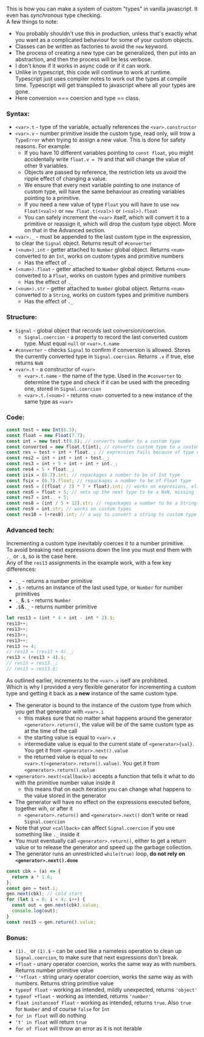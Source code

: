 This is how you can make a system of custom "types" in vanilla javascript. It even has *synchronous* type checking.        
A few things to note:      
- You probably shouldn't use this in production, unless that's exactly what you want as a complicated behaviour for some of your custom objects.
- Classes can be written as factories to avoid the `new` keyword.
- The process of creating a new type can be generalized, then put into an abstraction, and then the process will be less verbose.
- I don't know if it works in async code or if it can work.
- Unlike in typescript, this code will continue to work at runtime. Typescript just uses compiler notes to work out the types at compile time.
  Typescript will get transpiled to javascript where all your types are gone.
- Here conversion === coercion and type == class.
### Syntax:
- `<var>.t` - type of the variable, actually references the `<var>.constructor`
- `<var>.v` - number primitive inside the custom type, read only, will trow a `TypeError` when trying to assign a new value. This is done for safety reasons. For example:
  - If you have 10 different variables pointing to `const float`, you might accidentally write `float.v = 79` and that will change the value of other 9 variables.
  - Objects are passed by reference, the restriction lets us avoid the ripple effect of changing a value.
  - We ensure that every next variable pointing to one instance of custom type, will have the same behaviour as creating variables pointing to a primitive.
  - If you need a new value of type `Float` you will have to use `new Float(<val>)` or `new float.t(<val>)` or `(<val>).float`
  - You can safely increment the `<var>` itself, which will convert it to a primitive or reassign it, which will drop the custom type object. More on that in the Advanced section.
- `<var>._` - must be appended to the last custom type in the expression, to clear the `Signal` object. Returns result of `#converter`
- `(<num>).int` - getter attached to `Number` global object. Returns `<num>` converted to an `Int`, works on custom types and primitive numbers
  - Has the effect of `._`
- `(<num>).float` - getter attached to `Number` global object. Returns `<num>` converted to a `Float`, works on custom types and primitive numbers
  - Has the effect of `._`
- `(<num>).str` - getter attached to `Number` global object. Returns `<num>` converted to a `String`, works on custom types and primitive numbers
  - Has the effect of `._`
### Structure:    
- `Signal` - global object that records last conversion/coercion.
  - `Signal.coercion` - a property to record the last converted custom type. Must equal `null` or `<var>.t.name`
- `#converter` - checks `Signal` to confirm if conversion is allowed. Stores the currently converted type in `Signal.coercion`. Returns `.v` if true, else returns `NaN`
- `<var>.t` - a constructor of `<var>`
  - `<var>.t.name` - the name of the type. Used in the `#converter` to determine the type and check if it can be used with the preceding one, stored in `Signal.coercion`
  - `<var>.t.(<num>)` - returns `<num>` converted to a new instance of the same type as `<var>`
### Code:
```javascript
const test = new Int(6.3);
const float = new Float(7.7);
const int = new test.t(9.8); // converts number to a custom type
const converted = new float.t(int); // converts custom type to a custom type
const res = test + int + float._; // expression fails because of type conflict
const res2 = int + int + int + test._;
const res3 = int + 5 + int + int + int._;
const res4 = 5 + float._;
const isix = (6.7).int; // repackages a number to be of Int type
const fsix = (6.7).float; // repackages a number to be of Float type
const res5 = ((float / 2) * 7 + float).int; // works on expresions, eliminates the need for ._
const res6 = float + 5; // sets up the next type to be a NaN, missing ._
const res7 = int._ + 5;
const res8 = (int / 5 + 12).str; // repackages a number to be a String()
const res9 = int.str; // works on custom types
const res10 = (+res8).int; // a way to convert a string to custom type
```
### Advanced tech:      
Incrementing a custom type inevitably coerces it to a number primitive.      
To avoid breaking next expressions down the line you must end them with `._` or `.$`, so is the case here.    
Any of the `res13` assignments in the example work, with a few key differences:    
- `._` - returns a number primitive
- `.$` - returns an instance of the last used type, or `Number` for number primitives
- `._`&`.$` - returns `Number`
- `.$`&`._` - returns number primitive
```javascript
let res13 = (int * 4 + int - int * 2).$;
res13++;
res13++;
res13++;
res13++;
res13 += 4;
// res13 = (res13 + 4)._;
res13 = (res13 + 4).$;
// res13 = res13._;
// res13 = res13.$;
```
As outlined earlier, increments to the `<var>.v` iself are prohibited.    
Which is why I provided a very flexible generator for incrementing a custom type and getting it back as a **new** instance of the same custom type.    
- The generator is bound to the instance of the custom type from which you get that generator with `<var>.i`
  - this makes sure that no matter what happens around the generator `<generator>.return()`, the value will be of the same custom type as at the time of the call
  - the starting value is equal to `<var>.v`
  - intermediate value is equal to the current state of `<generator>{val}`. You get it from `<generator>.next().value`
  - the returned value is equal to `new <var>.t(<generator>.return().value)`. You get it from `<generator>.return().value`
- `<generator>.next(<callback>)` accepts a function that tells it what to do with the primitive number value inside it
  - this means that on each iteration you can change what happens to the value stored in the generator
- The generator will have no effect on the expressions executed before, together wih, or after it
  - `<generator>.return()` and `<generator>.next()` don't write or read `Signal.coercion`
- Note that your `<callback>` can affect `Signal.coercion` if you use something like `._` inside it
- You must eventually call `<generator>.return()`, either to get a return value or to release the generator and speed up the garbage collection.
- The generator runs an unrestricted `while(true)` loop, **do not rely on `<generator>.next().done`**
```javascript
const cbk = (a) => {
  return a * 1.6;
};
const gen = test.i;
gen.next(cbk); // cold start
for (let i = 0; i < 4; i++) {
  const out = gen.next(cbk).value;
  console.log(out);
}
const res15 = gen.return().value;
```
### Bonus:      
- `(1)._` or `(1).$` - can be used like a nameless operation to clean up `Signal.coercion`, to make sure that next expressions don't break.
- `+float` - unary operator coercion, works the same way as with numbers. Returns number primitive value
- `''+float` - string unary operator coercion, works the same way as with numbers. Returns string primitive value
- `typeof float` - working as intended, mildly unexpected, returns `'object'`
- `typeof +float` - working as intended, returns `'number'`
- `float instanceof Float` - working as intended, returns `true`. Also `true` for `Number` and of course `false` for `Int`
- `for in float` will do nothing
- `'t' in float` will return `true`
- `for of float` will throw an error as it is not iterable
